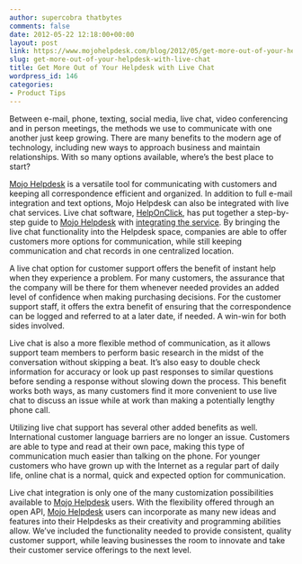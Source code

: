 ```yaml
---
author: supercobra thatbytes
comments: false
date: 2012-05-22 12:18:00+00:00
layout: post
link: https://www.mojohelpdesk.com/blog/2012/05/get-more-out-of-your-helpdesk-with-live-chat/
slug: get-more-out-of-your-helpdesk-with-live-chat
title: Get More Out of Your Helpdesk with Live Chat
wordpress_id: 146
categories:
- Product Tips
---
```


Between e-mail, phone, texting, social media, live chat, video conferencing and in person meetings, the methods we use to communicate with one another just keep growing. There are many benefits to the modern age of technology, including new ways to approach business and maintain relationships. With so many options available, where’s the best place to start?

[Mojo Helpdesk](http://www.mojohelpdesk.com/) is a versatile tool for communicating with customers and keeping all correspondence efficient and organized. In addition to full e-mail integration and text options, Mojo Helpdesk can also be integrated with live chat services. Live chat software, [HelpOnClick](http://www.helponclick.com/), has put together a step-by-step guide to [Mojo Helpdesk](http://www.mojohelpdesk.com) with [integrating the service](http://www.helponclick.com/live-chat-software/integration/mojohelpdesk.com.html). By bringing the live chat functionality into the Helpdesk space, companies are able to offer customers more options for communication, while still keeping communication and chat records in one centralized location.

A live chat option for customer support offers the benefit of instant help when they experience a problem. For many customers, the assurance that the company will be there for them whenever needed provides an added level of confidence when making purchasing decisions. For the customer support staff, it offers the extra benefit of ensuring that the correspondence can be logged and referred to at a later date, if needed. A win-win for both sides involved.

Live chat is also a more flexible method of communication, as it allows support team members to perform basic research in the midst of the conversation without skipping a beat. It’s also easy to double check information for accuracy or look up past responses to similar questions before sending a response without slowing down the process. This benefit works both ways, as many customers find it more convenient to use live chat to discuss an issue while at work than making a potentially lengthy phone call.

Utilizing live chat support has several other added benefits as well. International customer language barriers are no longer an issue. Customers are able to type and read at their own pace, making this type of communication much easier than talking on the phone. For younger customers who have grown up with the Internet as a regular part of daily life, online chat is a normal, quick and expected option for communication.

Live chat integration is only one of the many customization possibilities available to [Mojo Helpdesk](http://www.mojohelpdesk.com/) users. With the flexibility offered through an open API, [Mojo Helpdesk](http://www.mojohelpdesk.com/) users can incorporate as many new ideas and features into their Helpdesks as their creativity and programming abilities allow. We’ve included the functionality needed to provide consistent, quality customer support, while leaving businesses the room to innovate and take their customer service offerings to the next level.
